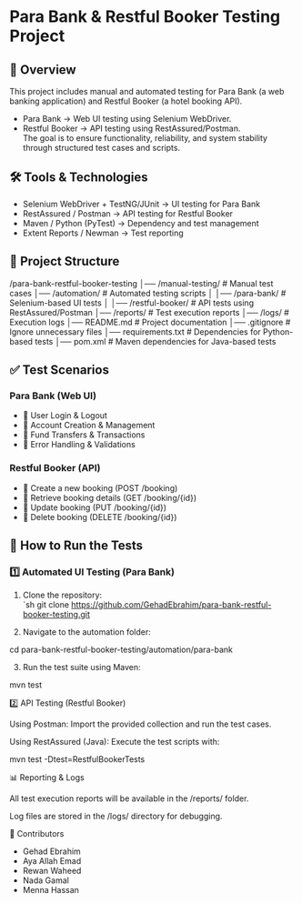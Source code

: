 # Para Bank & Restful Booker Testing Project  

## 📌 Overview  
This project includes manual and automated testing for Para Bank (a web banking application) and Restful Booker (a hotel booking API).  
- Para Bank → Web UI testing using Selenium WebDriver.  
- Restful Booker → API testing using RestAssured/Postman.  
The goal is to ensure functionality, reliability, and system stability through structured test cases and scripts.  

## 🛠 Tools & Technologies  
- Selenium WebDriver + TestNG/JUnit → UI testing for Para Bank  
- RestAssured / Postman → API testing for Restful Booker  
- Maven / Python (PyTest) → Dependency and test management  
- Extent Reports / Newman → Test reporting  

## 📂 Project Structure

/para-bank-restful-booker-testing
│── /manual-testing/           # Manual test cases
│── /automation/               # Automated testing scripts
│   │── /para-bank/            # Selenium-based UI tests
│   │── /restful-booker/       # API tests using RestAssured/Postman
│── /reports/                  # Test execution reports
│── /logs/                     # Execution logs
│── README.md                  # Project documentation
│── .gitignore                 # Ignore unnecessary files
│── requirements.txt           # Dependencies for Python-based tests
│── pom.xml                    # Maven dependencies for Java-based tests

## ✅ Test Scenarios  
### Para Bank (Web UI)
- 🔹 User Login & Logout  
- 🔹 Account Creation & Management  
- 🔹 Fund Transfers & Transactions  
- 🔹 Error Handling & Validations  

### Restful Booker (API)
- 🔹 Create a new booking (POST /booking)  
- 🔹 Retrieve booking details (GET /booking/{id})  
- 🔹 Update booking (PUT /booking/{id})  
- 🔹 Delete booking (DELETE /booking/{id})  

## 🚀 How to Run the Tests  
### 1️⃣ Automated UI Testing (Para Bank)  
1. Clone the repository:  
   `sh
   git clone https://github.com/GehadEbrahim/para-bank-restful-booker-testing.git

2. Navigate to the automation folder:

cd para-bank-restful-booker-testing/automation/para-bank


3. Run the test suite using Maven:

mvn test



2️⃣ API Testing (Restful Booker)

Using Postman: Import the provided collection and run the test cases.

Using RestAssured (Java): Execute the test scripts with:

mvn test -Dtest=RestfulBookerTests


📊 Reporting & Logs

All test execution reports will be available in the /reports/ folder.

Log files are stored in the /logs/ directory for debugging.


🤝 Contributors
-   Gehad Ebrahim
-   Aya Allah Emad
-   Rewan Waheed
-   Nada Gamal
-   Menna Hassan
